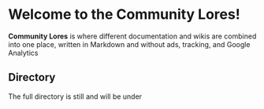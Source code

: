 # Welcome to the Community Lores!

**Community Lores** is where different documentation and wikis are combined into
one place, written in Markdown and without ads, tracking, and Google Analytics

## Directory

The full directory is still and will be under 

